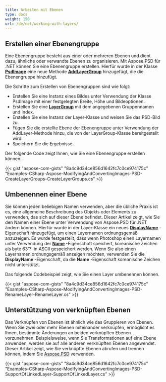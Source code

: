 ```yaml
---
title: Arbeiten mit Ebenen
type: docs
weight: 150
url: /de/net/working-with-layers/
---
```


## **Erstellen einer Ebenengruppe**
Eine Ebenengruppe besteht aus einer oder mehreren Ebenen und dient dazu, ähnliche oder verwandte Ebenen zu organisieren. Mit Aspose.PSD für .NET können Sie eine Ebenengruppe erstellen. Hierfür wurde in der Klasse **[PsdImage](https://reference.aspose.com/net/psd/aspose.psd.fileformats.psd/psdimage)** eine neue Methode **[AddLayerGroup](https://reference.aspose.com/net/psd/aspose.psd.fileformats.psd/psdimage/methods/addlayergroup)** hinzugefügt, die die Ebenengruppe hinzufügt.

Die Schritte zum Erstellen von Ebenengruppen sind wie folgt:

- Erstellen Sie eine Instanz eines Bildes unter Verwendung der Klasse PsdImage mit einer festgelegten Breite, Höhe und Bildeoptionen.
- Erstellen Sie eine **[LayerGroup](https://reference.aspose.com/net/psd/aspose.psd.fileformats.psd.layers/layergroup)** mit dem angegebenen Gruppennamen und Index.
- Erstellen Sie eine Instanz der Layer-Klasse und weisen Sie das PSD-Bild zu.
- Fügen Sie die erstellte Ebene der Ebenengruppe unter Verwendung der AddLayer-Methode hinzu, die von der LayerGroup-Klasse bereitgestellt wird.
- Speichern Sie die Ergebnisse.

Der folgende Code zeigt Ihnen, wie Sie eine Ebenengruppe erstellen können.

{{< gist "aspose-com-gists" "8a4c9d34ce856d1642fc7c0ce974175c" "Examples-CSharp-Aspose-ModifyingAndConvertingImages-PSD-CreateLayerGroups-CreateLayerGroups.cs" >}}


## **Umbenennen einer Ebene**
Sie können jeden beliebigen Namen verwenden, aber die übliche Praxis ist es, eine allgemeine Beschreibung des Objekts oder Elements zu verwenden, das sich auf dieser Ebene befindet. Dieser Artikel zeigt, wie Sie den Namen einer Ebene unter Verwendung von Aspose.PSD für .NET ändern können. Hierfür wurde in der Layer-Klasse ein neues **[DisplayName](https://reference.aspose.com/psd/net/aspose.psd.fileformats.psd.layers/layer/properties/displayname)** -Eigenschaft hinzugefügt, um einen Layernamen ordnungsgemäß anzuzeigen. Es wurde festgestellt, dass wenn Photoshop einen Layernamen unter Verwendung der **[Name](https://reference.aspose.com/psd/net/aspose.psd.fileformats.psd.layers/layer/properties/name)** -Eigenschaft speichert, koreanische Zeichen als byte 63'?' in ASCII gespeichert werden. Wenn Sie also einen Layernamen ordnungsgemäß anzeigen möchten, verwenden Sie die **DisplayName** -Eigenschaft, da die **Name** -Eigenschaft koreanische Zeichen nicht unterstützt.

Das folgende Codebeispiel zeigt, wie Sie einen Layer umbenennen können.


{{< gist "aspose-com-gists" "8a4c9d34ce856d1642fc7c0ce974175c" "Examples-CSharp-Aspose-ModifyingAndConvertingImages-PSD-RenameLayer-RenameLayer.cs" >}}
## **Unterstützung von verknüpften Ebenen**
Das Verknüpfen von Ebenen ist ähnlich wie das Gruppieren von Ebenen. Wenn Sie zwei oder mehr Ebenen miteinander verknüpfen, ermöglicht es Ihnen, bestimmte Änderungen an beiden verknüpften Ebenen vorzunehmen. Beispielsweise, wenn Sie Transformationen auf eine Ebene anwenden, werden sie auf alle anderen verknüpften Ebenen angewendet. Dieser Artikel zeigt, wie Sie verknüpfte Ebenen abrufen und trennen können, indem Sie [Aspose.PSD](https://products.aspose.com/psd) verwenden.


{{< gist "aspose-com-gists" "8a4c9d34ce856d1642fc7c0ce974175c" "Examples-CSharp-Aspose-ModifyingAndConvertingImages-PSD-SupportOfLinkedLayer-SupportOfLinkedLayer.cs" >}}
